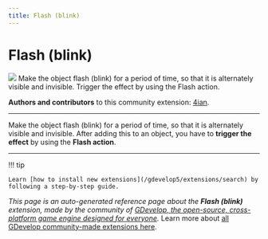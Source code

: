 ```yaml
---
title: Flash (blink)
---
```

# Flash (blink)

![](https://resources.gdevelop-app.com/assets/Icons/flash-outline.svg)
Make the object flash (blink) for a period of time, so that it is alternately visible and invisible.
Trigger the effect by using the Flash action.

**Authors and contributors** to this community extension: [4ian](https://gd.games/4ian).

---

Make the object flash (blink) for a period of time, so that it is alternately visible and invisible.
After adding this to an object, you have to **trigger the effect** by using the **Flash action**.

---

!!! tip

    Learn [how to install new extensions](/gdevelop5/extensions/search) by following a step-by-step guide.

*This page is an auto-generated reference page about the **Flash (blink)** extension, made by the community of [GDevelop, the open-source, cross-platform game engine designed for everyone](https://gdevelop.io/).* Learn more about [all GDevelop community-made extensions here](/gdevelop5/extensions).
